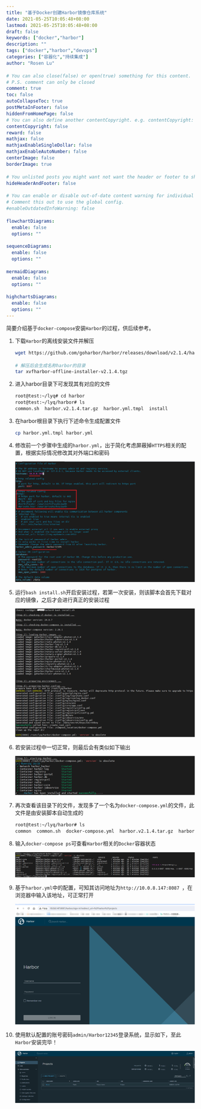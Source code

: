 ```yaml
---
title: "基于Docker创建Harbor镜像仓库系统"
date: 2021-05-25T10:05:48+08:00
lastmod: 2021-05-25T10:05:48+08:00
draft: false
keywords: ["docker","harbor"]
description: ""
tags: ["docker","harbor","devops"]
categories: ["容器化","持续集成"]
author: "Rosen Lu"

# You can also close(false) or open(true) something for this content.
# P.S. comment can only be closed
comment: true
toc: false
autoCollapseToc: true
postMetaInFooter: false
hiddenFromHomePage: false
# You can also define another contentCopyright. e.g. contentCopyright: "This is another copyright."
contentCopyright: false
reward: false
mathjax: false
mathjaxEnableSingleDollar: false
mathjaxEnableAutoNumber: false
centerImage: false
borderImage: true

# You unlisted posts you might want not want the header or footer to show
hideHeaderAndFooter: false

# You can enable or disable out-of-date content warning for individual post.
# Comment this out to use the global config.
#enableOutdatedInfoWarning: false

flowchartDiagrams:
  enable: false
  options: ""

sequenceDiagrams: 
  enable: false
  options: ""

mermaidDiagrams: 
  enable: false
  options: ""

highchartsDiagrams: 
  enable: false
  options: ""
---
```


简要介绍基于`docker-compose`安装`Harbor`的过程，供后续参考。

<!--more-->

1. 下载`Harbor`的离线安装文件并解压

   ```bash
   wget https://github.com/goharbor/harbor/releases/download/v2.1.4/harbor-offline-installer-v2.1.4.tgz
   
   # 解压后会生成名称harbor的目录
   tar xvfharbor-offline-installer-v2.1.4.tgz
   ```

2. 进入harbor目录下可发现其有对应的文件

   ```bash
   root@test:~/lyq# cd harbor
   root@test:~/lyq/harbor# ls
   common.sh  harbor.v2.1.4.tar.gz  harbor.yml.tmpl  install
   ```

3. 在harbor根目录下执行下述命令生成配置文件

   ```bash
   cp harbor.yml.tmpl harbor.yml
   ```

4. 修改前一个步骤中生成的`harbor.yml`，出于简化考虑屏蔽掉`HTTPS`相关的配置，根据实际情况修改其对外端口和密码

   ![harbor配置文件修改](/blog_img/docker/install-harbor-via-docker/harbor-yml-config.png "harbor配置文件修改") 

5. 运行`bash install.sh`开启安装过程，若第一次安装，则该脚本会首先下载对应的镜像，之后才会进行真正的安装过程

   ![harbor安装过程](/blog_img/docker/install-harbor-via-docker/harbor-install-process.png "harbor安装过程") 

6. 若安装过程中一切正常，则最后会有类似如下输出

   ![harbor安装结果](/blog_img/docker/install-harbor-via-docker/harbor-install-result.png "harbor安装结果") 

7. 再次查看该目录下的文件，发现多了一个名为`docker-compose.yml`的文件，此文件是由安装脚本自动生成的

   ```bash
   root@test:~/lyq/harbor# ls
   common  common.sh  docker-compose.yml  harbor.v2.1.4.tar.gz  harbor.yml  harbor.yml.tmpl  install.sh  LICENSE  prepare
   ```

8. 输入`docker-compose ps`可查看`Harbor`相关的`Docker`容器状态

   ![harbor容器检查](/blog_img/docker/install-harbor-via-docker/harbor-container-check.png "harbor容器检查") 

9. 基于`harbor.yml`中的配置，可知其访问地址为`http://10.0.8.147:8087 `，在浏览器中输入该地址，可正常打开

   ![harbor登录主页](/blog_img/docker/install-harbor-via-docker/harbor-login-page.png "harbor登录主页")

10. 使用默认配置的账号密码`admin/Harbor12345`登录系统，显示如下，至此`Harbor`安装完毕！

    ![harbor系统主页](/blog_img/docker/install-harbor-via-docker/harbor-home-page.png "harbor系统主页")